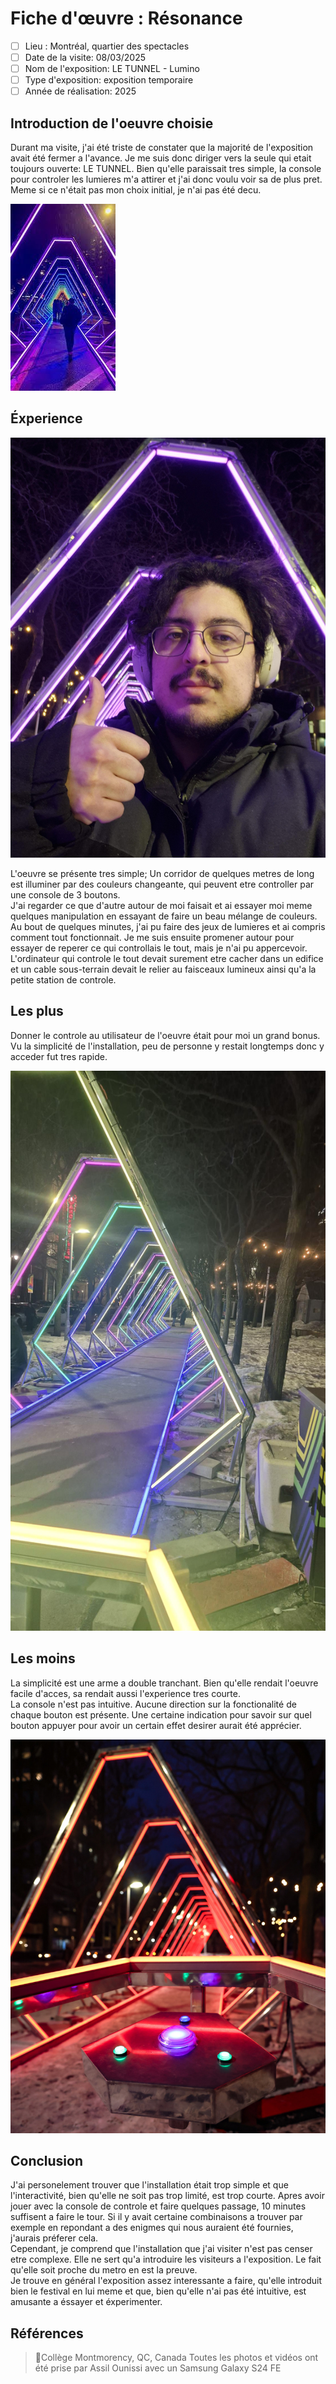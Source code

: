 # Fiche d'œuvre : Résonance
- [ ] Lieu : Montréal, quartier des spectacles
- [ ] Date de la visite: 08/03/2025 
- [ ] Nom de l'exposition: LE TUNNEL - Lumino
- [ ] Type d'exposition: exposition temporaire 
- [ ] Année de réalisation: 2025 

## Introduction de l'oeuvre choisie

Durant ma visite, j'ai été triste de constater que la majorité de l'exposition avait été fermer a l'avance. Je me suis donc diriger vers la seule qui etait toujours ouverte: LE TUNNEL. Bien qu'elle paraissait tres simple, la console pour controler les lumieres m'a attirer et j'ai donc voulu voir sa de plus pret. Meme si ce n'était pas mon choix initial, je n'ai pas été decu. <br>

![Intro](.//Medias/Intro.jpg) <br>

## Éxperience

![Moi](.//Medias/Moi.jpg) <br>

L'oeuvre se présente tres simple; Un corridor de quelques metres de long est illuminer par des couleurs changeante, qui peuvent etre controller par une console de 3 boutons. <br>
J'ai regarder ce que d'autre autour de moi faisait et ai essayer moi meme quelques manipulation en essayant de faire un beau mélange de couleurs. <br>
Au bout de quelques minutes, j'ai pu faire des jeux de lumieres et ai compris comment tout fonctionnait. Je me suis ensuite promener autour pour essayer de reperer ce qui controllais le tout, mais je n'ai pu appercevoir. L'ordinateur qui controle le tout devait surement etre cacher dans un edifice et un cable sous-terrain devait le relier au faisceaux lumineux ainsi qu'a la petite station de controle. <br>

## Les plus

Donner le controle au utilisateur de l'oeuvre était pour moi un grand bonus. <br>
Vu la simplicité de l'installation, peu de personne y restait longtemps donc y acceder fut tres rapide. <br>

![Tunnel](.//Medias/Tunnel.jpg) <br>

## Les moins
La simplicité est une arme a double tranchant. Bien qu'elle rendait l'oeuvre facile d'acces, sa rendait aussi l'experience tres courte. <br>
La console n'est pas intuitive. Aucune direction sur la fonctionalité de chaque bouton est présente. Une certaine indication pour savoir sur quel bouton appuyer pour avoir un certain effet desirer aurait été apprécier. <br>

![Console](.//Medias/Console.jpg) <br>

## Conclusion

J'ai personelement trouver que l'installation était trop simple et que l'interactivité, bien qu'elle ne soit pas trop limité, est trop courte. Apres avoir jouer avec la console de controle et faire quelques passage, 10 minutes suffisent a faire le tour. Si il y avait certaine combinaisons a trouver par exemple en repondant a des enigmes qui nous auraient été fournies, j'aurais préferer cela. <br>
Cependant, je comprend que l'installation que j'ai visiter n'est pas censer etre complexe. Elle ne sert qu'a introduire les visiteurs a l'exposition. Le fait qu'elle soit proche du metro en est la preuve. <br>
Je trouve en général l'exposition assez interessante a faire, qu'elle introduit bien le festival en lui meme et que, bien qu'elle n'ai pas été intuitive, est amusante a éssayer et éxperimenter. 


## Références
> 📍Collège Montmorency, QC, Canada
> Toutes les photos et vidéos ont été prise par Assil Ounissi avec un Samsung Galaxy S24 FE
